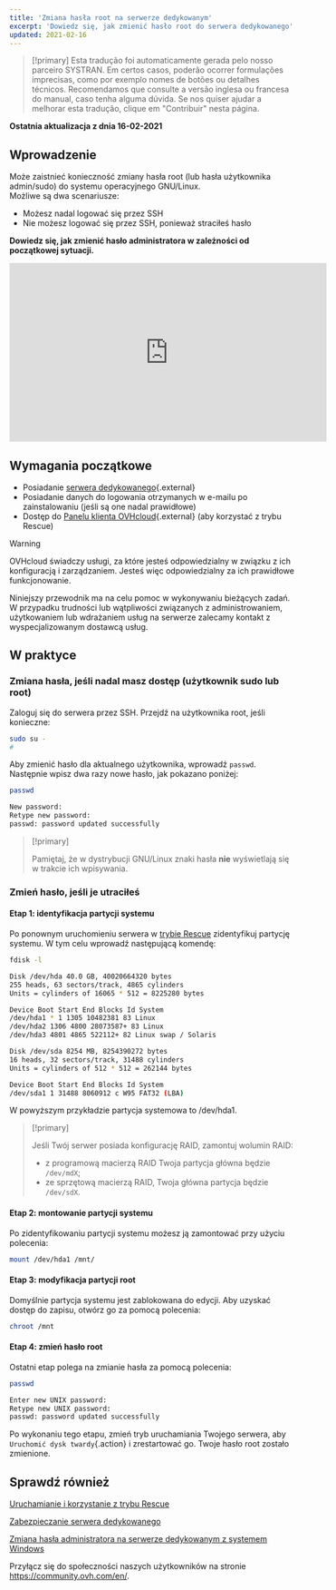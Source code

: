 ```yaml
---
title: 'Zmiana hasła root na serwerze dedykowanym'
excerpt: 'Dowiedz się, jak zmienić hasło root do serwera dedykowanego'
updated: 2021-02-16
---
```


> [!primary]
> Esta tradução foi automaticamente gerada pelo nosso parceiro SYSTRAN. Em certos casos, poderão ocorrer formulações imprecisas, como por exemplo nomes de botões ou detalhes técnicos. Recomendamos que consulte a versão inglesa ou francesa do manual, caso tenha alguma dúvida. Se nos quiser ajudar a melhorar esta tradução, clique em "Contribuir" nesta página.
>

**Ostatnia aktualizacja z dnia 16-02-2021**

## Wprowadzenie

Może zaistnieć konieczność zmiany hasła root (lub hasła użytkownika admin/sudo) do systemu operacyjnego GNU/Linux.
<br>Możliwe są dwa scenariusze:

- Możesz nadal logować się przez SSH
- Nie możesz logować się przez SSH, ponieważ straciłeś hasło

**Dowiedz się, jak zmienić hasło administratora w zależności od początkowej sytuacji.**

<iframe width="560" height="315" src="https://www.youtube.com/embed/gi7JqUvcEt0" frameborder="0" allow="accelerometer; autoplay; encrypted-media; gyroscope; picture-in-picture" allowfullscreen></iframe>

## Wymagania początkowe

- Posiadanie [serwera dedykowanego](https://www.ovhcloud.com/pl/bare-metal/){.external}
- Posiadanie danych do logowania otrzymanych w e-mailu po zainstalowaniu (jeśli są one nadal prawidłowe)
- Dostęp do [Panelu klienta OVHcloud](https://www.ovh.com/auth/?action=gotomanager&from=https://www.ovh.pl/&ovhSubsidiary=pl){.external} (aby korzystać z trybu Rescue)

> [!warning]
>OVHcloud świadczy usługi, za które jesteś odpowiedzialny w związku z ich konfiguracją i zarządzaniem. Jesteś więc odpowiedzialny za ich prawidłowe funkcjonowanie.
>
>Niniejszy przewodnik ma na celu pomoc w wykonywaniu bieżących zadań. W przypadku trudności lub wątpliwości związanych z administrowaniem, użytkowaniem lub wdrażaniem usług na serwerze zalecamy kontakt z wyspecjalizowanym dostawcą usług.
>

## W praktyce

### Zmiana hasła, jeśli nadal masz dostęp (użytkownik sudo lub root)

Zaloguj się do serwera przez SSH. Przejdź na użytkownika root, jeśli konieczne:

```bash
sudo su -
#
```

Aby zmienić hasło dla aktualnego użytkownika, wprowadź `passwd`. Następnie wpisz dwa razy nowe hasło, jak pokazano poniżej:

```bash
passwd

New password:
Retype new password:
passwd: password updated successfully
```

> [!primary]
>
> Pamiętaj, że w dystrybucji GNU/Linux znaki hasła **nie** wyświetlają się w trakcie ich wpisywania.
>

### Zmień hasło, jeśli je utraciłeś

#### Etap 1: identyfikacja partycji systemu

Po ponownym uruchomieniu serwera w [trybie Rescue](/pages/cloud/dedicated/rescue_mode) zidentyfikuj partycję systemu. W tym celu wprowadź następującą komendę:

```bash
fdisk -l

Disk /dev/hda 40.0 GB, 40020664320 bytes
255 heads, 63 sectors/track, 4865 cylinders
Units = cylinders of 16065 * 512 = 8225280 bytes

Device Boot Start End Blocks Id System
/dev/hda1 * 1 1305 10482381 83 Linux
/dev/hda2 1306 4800 28073587+ 83 Linux
/dev/hda3 4801 4865 522112+ 82 Linux swap / Solaris

Disk /dev/sda 8254 MB, 8254390272 bytes
16 heads, 32 sectors/track, 31488 cylinders
Units = cylinders of 512 * 512 = 262144 bytes

Device Boot Start End Blocks Id System
/dev/sda1 1 31488 8060912 c W95 FAT32 (LBA)
```

W powyższym przykładzie partycja systemowa to /dev/hda1.

> [!primary]
>
> Jeśli Twój serwer posiada konfigurację RAID, zamontuj wolumin RAID:
>
> - z programową macierzą RAID Twoja partycja główna będzie `/dev/mdX`;
> - ze sprzętową macierzą RAID, Twoja główna partycja będzie `/dev/sdX`.
>

#### Etap 2: montowanie partycji systemu

Po zidentyfikowaniu partycji systemu możesz ją zamontować przy użyciu polecenia:

```bash
mount /dev/hda1 /mnt/
```

#### Etap 3: modyfikacja partycji root

Domyślnie partycja systemu jest zablokowana do edycji. Aby uzyskać dostęp do zapisu, otwórz go za pomocą polecenia:

```bash
chroot /mnt
```

#### Etap 4: zmień hasło root

Ostatni etap polega na zmianie hasła za pomocą polecenia:

```bash
passwd

Enter new UNIX password:
Retype new UNIX password:
passwd: password updated successfully
```

Po wykonaniu tego etapu, zmień tryb uruchamiania Twojego serwera, aby `Uruchomić dysk twardy`{.action} i zrestartować go. Twoje hasło root zostało zmienione.

## Sprawdź również

[Uruchamianie i korzystanie z trybu Rescue](/pages/cloud/dedicated/rescue_mode)

[Zabezpieczanie serwera dedykowanego](/pages/cloud/dedicated/securing-a-dedicated-server)

[Zmiana hasła administratora na serwerze dedykowanym z systemem Windows](/pages/cloud/dedicated/changing-admin-password-on-windows)

Przyłącz się do społeczności naszych użytkowników na stronie <https://community.ovh.com/en/>.